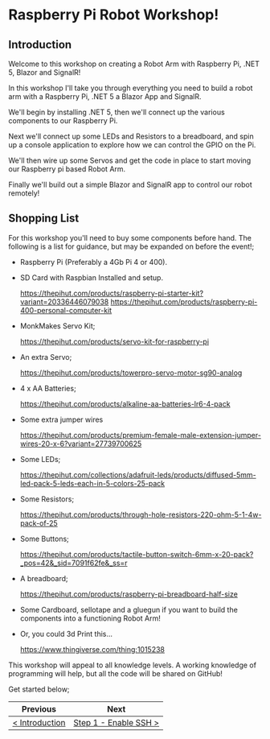 # Raspberry Pi Robot Workshop! #

## Introduction

Welcome to this workshop on creating a Robot Arm with Raspberry Pi, .NET 5, Blazor and SignalR!

In this workshop I'll take you through everything you need to build a robot arm with a Raspberry Pi, .NET 5 a Blazor App and SignalR.

We'll begin by installing .NET 5, then we'll connect up the various components to our Raspberry Pi.

Next we'll connect up some LEDs and Resistors to a breadboard, and  spin up a console application to explore how we can control the GPIO on the Pi.

We'll then wire up some Servos and get the code in place to start moving our Raspberry pi based Robot Arm.

Finally we'll build out a simple Blazor and SignalR app to control our robot remotely!

## Shopping List

For this workshop you'll need to buy some components before hand. The following is a list for guidance, but may be expanded on before the event!;

- Raspberry Pi (Preferably a 4Gb Pi 4 or 400).
- SD Card with Raspbian Installed and setup.

    https://thepihut.com/products/raspberry-pi-starter-kit?variant=20336446079038
    https://thepihut.com/products/raspberry-pi-400-personal-computer-kit

- MonkMakes Servo Kit;

    https://thepihut.com/products/servo-kit-for-raspberry-pi

- An extra Servo;

    https://thepihut.com/products/towerpro-servo-motor-sg90-analog

- 4 x AA Batteries;

    https://thepihut.com/products/alkaline-aa-batteries-lr6-4-pack

- Some extra jumper wires

    https://thepihut.com/products/premium-female-male-extension-jumper-wires-20-x-6?variant=27739700625 

- Some LEDs;

    https://thepihut.com/collections/adafruit-leds/products/diffused-5mm-led-pack-5-leds-each-in-5-colors-25-pack

- Some Resistors;

    https://thepihut.com/products/through-hole-resistors-220-ohm-5-1-4w-pack-of-25

- Some Buttons;

    https://thepihut.com/products/tactile-button-switch-6mm-x-20-pack?_pos=42&_sid=7091f62fe&_ss=r

- A breadboard;

    https://thepihut.com/products/raspberry-pi-breadboard-half-size

- Some Cardboard, sellotape and a gluegun if you want to build the components into a functioning Robot Arm!

- Or, you could 3d Print this...

    https://www.thingiverse.com/thing:1015238

This workshop will appeal to all knowledge levels. A working knowledge of programming will help, but all the code will be shared on GitHub!

Get started below;


| Previous | Next |
| -------- | ---- |
| [< Introduction](/README.md) | [Step 1 - Enable SSH >](01-enable-ssh.md) |